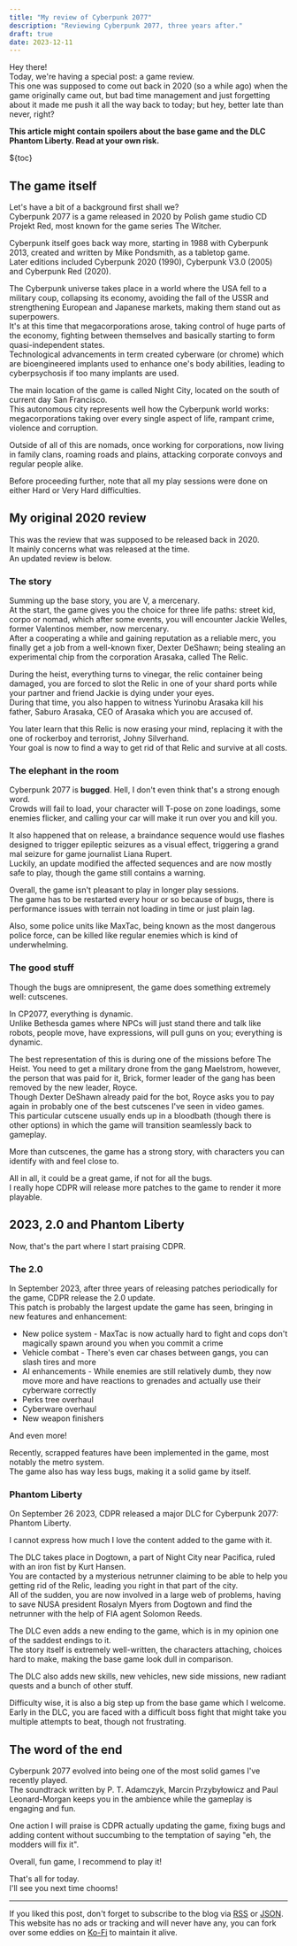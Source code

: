 ```yaml
---
title: "My review of Cyberpunk 2077"
description: "Reviewing Cyberpunk 2077, three years after."
draft: true
date: 2023-12-11
---
```


Hey there!  
Today, we're having a special post: a game review.  
This one was supposed to come out back in 2020 (so a while ago) when the game originally came out, but bad time management and just forgetting about it made me push it all the way back to today; but hey, better late than never, right?

**This article might contain spoilers about the base game and the DLC Phantom Liberty. Read at your own risk.**

${toc}

## The game itself

Let's have a bit of a background first shall we?  
Cyberpunk 2077 is a game released in 2020 by Polish game studio CD Projekt Red, most known for the game series The Witcher.

Cyberpunk itself goes back way more, starting in 1988 with Cyberpunk 2013, created and written by Mike Pondsmith, as a tabletop game.  
Later editions included Cyberpunk 2020 (1990), Cyberpunk V3.0 (2005) and Cyberpunk Red (2020).

The Cyberpunk universe takes place in a world where the USA fell to a military coup, collapsing its economy, avoiding the fall of the USSR and strengthening European and Japanese markets, making them stand out as superpowers.  
It's at this time that megacorporations arose, taking control of huge parts of the economy, fighting between themselves and basically starting to form quasi-independent states.  
Technological advancements in term created cyberware (or chrome) which are bioengineered implants used to enhance one's body abilities, leading to cyberpsychosis if too many implants are used.

The main location of the game is called Night City, located on the south of current day San Francisco.  
This autonomous city represents well how the Cyberpunk world works: megacorporations taking over every single aspect of life, rampant crime, violence and corruption.

Outside of all of this are nomads, once working for corporations, now living in family clans, roaming roads and plains, attacking corporate convoys and regular people alike.

Before proceeding further, note that all my play sessions were done on either Hard or Very Hard difficulties.

## My original 2020 review

This was the review that was supposed to be released back in 2020.  
It mainly concerns what was released at the time.  
An updated review is below.

### The story

Summing up the base story, you are V, a mercenary.  
At the start, the game gives you the choice for three life paths: street kid, corpo or nomad, which after some events, you will encounter Jackie Welles, former Valentinos member, now mercenary.  
After a cooperating a while and gaining reputation as a reliable merc, you finally get a job from a well-known fixer, Dexter DeShawn; being stealing an experimental chip from the corporation Arasaka, called The Relic.

During the heist, everything turns to vinegar, the relic container being damaged, you are forced to slot the Relic in one of your shard ports while your partner and friend Jackie is dying under your eyes.  
During that time, you also happen to witness Yurinobu Arasaka kill his father, Saburo Arasaka, CEO of Arasaka which you are accused of.

You later learn that this Relic is now erasing your mind, replacing it with the one of rockerboy and terrorist, Johny Silverhand.  
Your goal is now to find a way to get rid of that Relic and survive at all costs.

### The elephant in the room

Cyberpunk 2077 is **bugged**. Hell, I don't even think that's a strong enough word.  
Crowds will fail to load, your character will T-pose on zone loadings, some enemies flicker, and calling your car will make it run over you and kill you.

It also happened that on release, a braindance sequence would use flashes designed to trigger epileptic seizures as a visual effect, triggering a grand mal seizure for game journalist Liana Rupert.  
Luckily, an update modified the affected sequences and are now mostly safe to play, though the game still contains a warning.

Overall, the game isn't pleasant to play in longer play sessions.  
The game has to be restarted every hour or so because of bugs, there is performance issues with terrain not loading in time or just plain lag.

Also, some police units like MaxTac, being known as the most dangerous police force, can be killed like regular enemies which is kind of underwhelming.

### The good stuff

Though the bugs are omnipresent, the game does something extremely well: cutscenes.

In CP2077, everything is dynamic.  
Unlike Bethesda games where NPCs will just stand there and talk like robots, people move, have expressions, will pull guns on you; everything is dynamic.

The best representation of this is during one of the missions before The Heist. You need to get a military drone from the gang Maelstrom, however, the person that was paid for it, Brick, former leader of the gang has been removed by the new leader, Royce.  
Though Dexter DeShawn already paid for the bot, Royce asks you to pay again in probably one of the best cutscenes I've seen in video games.  
This particular cutscene usually ends up in a bloodbath (though there is other options) in which the game will transition seamlessly back to gameplay.

More than cutscenes, the game has a strong story, with characters you can identify with and feel close to.

All in all, it could be a great game, if not for all the bugs.  
I really hope CDPR will release more patches to the game to render it more playable.

## 2023, 2.0 and Phantom Liberty

Now, that's the part where I start praising CDPR.

### The 2.0

In September 2023, after three years of releasing patches periodically for the game, CDPR release the 2.0 update.  
This patch is probably the largest update the game has seen, bringing in new features and enhancement:

- New police system - MaxTac is now actually hard to fight and cops don't magically spawn around you when you commit a crime
- Vehicle combat - There's even car chases between gangs, you can slash tires and more
- AI enhancements - While enemies are still relatively dumb, they now move more and have reactions to grenades and actually use their cyberware correctly
- Perks tree overhaul
- Cyberware overhaul
- New weapon finishers

And even more!

Recently, scrapped features have been implemented in the game, most notably the metro system.  
The game also has way less bugs, making it a solid game by itself.

### Phantom Liberty

On September 26 2023, CDPR released a major DLC for Cyberpunk 2077: Phantom Liberty.

I cannot express how much I love the content added to the game with it.

The DLC takes place in Dogtown, a part of Night City near Pacifica, ruled with an iron fist by Kurt Hansen.  
You are contacted by a mysterious netrunner claiming to be able to help you getting rid of the Relic, leading you right in that part of the city.  
All of the sudden, you are now involved in a large web of problems, having to save NUSA president Rosalyn Myers from Dogtown and find the netrunner with the help of FIA agent Solomon Reeds.

The DLC even adds a new ending to the game, which is in my opinion one of the saddest endings to it.  
The story itself is extremely well-written, the characters attaching, choices hard to make, making the base game look dull in comparison.

The DLC also adds new skills, new vehicles, new side missions, new radiant quests and a bunch of other stuff.

Difficulty wise, it is also a big step up from the base game which I welcome.  
Early in the DLC, you are faced with a difficult boss fight that might take you multiple attempts to beat, though not frustrating.

## The word of the end

Cyberpunk 2077 evolved into being one of the most solid games I've recently played.  
The soundtrack written by P. T. Adamczyk, Marcin Przybyłowicz and Paul Leonard-Morgan keeps you in the ambience while the gameplay is engaging and fun.

One action I will praise is CDPR actually updating the game, fixing bugs and adding content without succumbing to the temptation of saying "eh, the modders will fix it".

Overall, fun game, I recommend to play it!

That's all for today.  
I'll see you next time chooms!

---

If you liked this post, don't forget to subscribe to the blog via [RSS](/blog/index.xml) or [JSON](/blog/index.json).  
This website has no ads or tracking and will never have any, you can fork over some eddies on [Ko-Fi](https://ko-fi.com/j4dlc) to maintain it alive.
